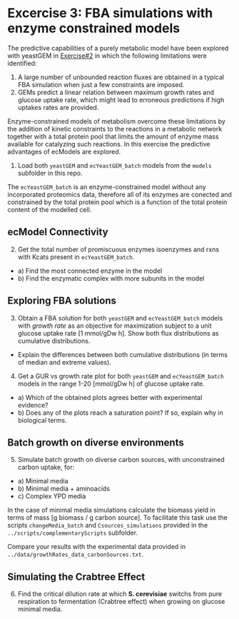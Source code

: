 # Excercise 3: FBA simulations with enzyme constrained models
The predictive capabilities of a purely metabolic model have been explored with yeastGEM in [Exercise#2](https://github.com/SysBioChalmers/workshops/blob/master/Tartu_2020/instructions/Excercise2.md) in which the following limitations were identified:
1. A large number of unbounded reaction fluxes are obtained in a typical FBA simulation when just a few constraints are imposed.
2. GEMs predict a linear relation between maximum growth rates and glucose uptake rate, which might lead to erroneous predictions if high uptakes rates are provided.

Enzyme-constrained models of metabolism overcome these limitations by the addition of kinetic constraints to the reactions in a metabolic network together with a total protein pool that limits the amount of enzyme mass available for catalyzing such reactions. In this exercise the predictive advantages of ecModels are explored.

1. Load both `yeastGEM` and `ecYeastGEM_batch` models from the `models` subfolder in this repo. 

The `ecYeastGEM_batch` is an enzyme-constrained model without any incorporated proteomics data, therefore all of its enzymes are conected and constrained by the total protein pool which is a function of the total protein content of the modelled cell.

## ecModel Connectivity

2. Get the total number of promiscuous enzymes isoenzymes and rxns with Kcats present in `ecYeastGEM_batch`.
* a) Find the most connected enzyme in the model
* b) Find the enzymatic complex with more subunits in the model

## Exploring FBA solutions

3. Obtain a FBA solution for both `yeastGEM` and `ecYeastGEM_batch` models with *growth rate* as an objective for maximization subject to a unit glucose uptake rate [1 mmol/gDw h]. Show both flux distributions as cumulative distributions.

* Explain the differences between both cumulative distributions (in terms of median and extreme values).

4. Get a GUR vs growth rate plot for both `yeastGEM` and `ecYeastGEM_batch` models in the range 1-20 [mmol/gDw h] of glucose uptake rate.

* a) Which of the obtained plots agrees better with experimental evidence?
* b) Does any of the plots reach a saturation point? If so, explain why in biological terms.

## Batch growth on diverse environments

5. Simulate batch growth on diverse carbon sources, with unconstrained carbon uptake, for:
* a) Minimal media
* b) Minimal media + aminoacids
* c) Complex YPD media

In the case of minimal media simulations calculate the biomass yield in terms of mass [g biomass / g carbon source]. To facilitate this task use the scripts `changeMedia_batch` and `Csources_simulations` provided in the `../scripts/complementaryScripts` subfolder.

Compare your results with the experimental data provided in `../data/growthRates_data_carbonSources.txt`.

## Simulating the Crabtree Effect

6. Find the critical dilution rate at which **S. cerevisiae** switchs from pure respiration to fermentation (Crabtree effect) when growing on glucose minimal media.

